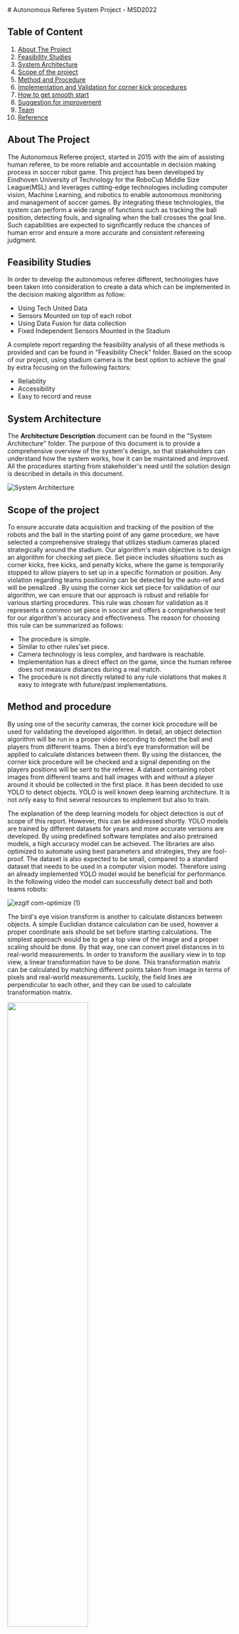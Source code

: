 <div id="top"></div>
<!--
README to be edited according to the need.
-->
# Autonomous Referee System Project - MSD2022

## Table of Content
1. [About The Project](#about-the-project)
2. [Feasibility Studies](#feasibility-studies)
3. [System Architecture](#system-architecture)
4. [Scope of the project](#scope-of-the-project)
5. [Method and Procedure](#method-and-procedure)
6. [Implementation and Validation for corner kick procedures](#implementation-and-validation-for-corner-kick-procedures)
7. [How to get smooth start](#how-to-get-smooth-start)
8. [Suggestion for improvement](#suggestion-for-improvement)
9. [Team](#team)
10. [Reference](#Reference)

<!-- ABOUT THE PROJECT -->
## About The Project
The Autonomous Referee project, started in 2015 with the aim of assisting human referee, to be more reliable and accountable in decision making process in soccer robot game. This project has been developed by Eindhoven University of Technology for the RoboCup Middle Size League(MSL) and leverages cutting-edge technologies including computer vision, Machine Learning, and robotics to enable autonomous monitoring and management of soccer games. By integrating these technologies, the system can perform a wide range of functions such as tracking the ball position, detecting fouls, and signaling when the ball crosses the goal line. Such capabilities are expected to significantly reduce the chances of human error and ensure a more accurate and consistent refereeing judgment.
<!-- Feasibility Analysis -->
## Feasibility Studies
In order to develop the autonomous referee different, technologies have been taken into consideration to create a data which can be implemented in the decision making algorithm as follow:
- Using Tech United Data 
- Sensors Mounted on top of each robot
- Using Data Fusion for data collection
- Fixed Independent Sensors Mounted in the Stadium

A complete report regarding the feasibility analysis of all these methods is provided and can be found in "Feasibility Check" folder.
Based on the scoop of our project, using stadium camera is the best option to achieve the goal by extra focusing on the following factors: 
- Reliability
- Accessibility
- Easy to record and reuse


<!-- System Architecture -->
## System Architecture

The **Architecture Description** document can be found in the "System Architecture" folder. The purpose of this document is to provide a comprehensive overview of the system's design, so that stakeholders can understand how the system works, how it can be maintained and improved. All the procedures starting from stakeholder's need until the solution design is described in details in this document.

![System Architecture](https://user-images.githubusercontent.com/120414397/227020183-aba1bf27-cf96-4e15-9812-ae452a9f37d4.PNG)

<!-- Scope of the project -->
## Scope of the project 

To ensure accurate data acquisition and tracking of the position of the robots and the ball in the starting point of any game procedure, we have selected a comprehensive strategy that utilizes stadium cameras placed strategically around the stadium. Our algorithm's main objective is to design an algorithm for checking set piece. Set piece includes situations such as corner kicks, free kicks, and penalty kicks, where the game is temporarily stopped to allow players to set up in a specific formation or position. Any violation regarding teams positioning can be detected by the auto-ref and will be penalized . By using the corner kick set piece for validation of our algorithm, we can ensure that our approach is robust and reliable for various starting procedures. This rule was chosen for validation as it represents a common set piece in soccer and offers a comprehensive test for our algorithm's accuracy and effectiveness. The reason for choosing this rule can be summarized as follows: 

- The procedure is simple. 
- Similar to other rules'set piece. 
- Camera technology is less complex, and hardware is reachable. 
- Implementation has a direct effect on the game, since the human referee does not measure distances during a real match. 
- The procedure is not directly related to any rule violations that makes it easy to integrate with future/past implementations. 

<!-- Method and procedure -->
## Method and procedure

By using one of the security cameras, the corner kick procedure will be used for validating the developed algorithm. In detail, an object detection algorithm will be run in a proper video recording to detect the ball and players from different teams. Then a bird’s eye transformation will be applied to calculate distances between them. By using the distances, the corner kick procedure will be checked and a signal depending on the players positions will be sent to the referee. A dataset containing robot images from different teams and ball images with and without a player around it should be collected in the first place. It has been decided to use YOLO to detect objects. YOLO is well known deep learning architecture. It is not only easy to find several resources to implement but also to train. 

The explanation of the deep learning models for object detection is out of scope of this report. However, this can be addressed shortly. YOLO models are trained by different datasets for years and more accurate versions are developed. By using predefined software templates and also pretrained models, a high accuracy model can be achieved. The libraries are also optimized to automate using best parameters and strategies, they are fool-proof. The dataset is also expected to be small, compared to a standard dataset that needs to be used in a computer vision model. Therefore using an already implemented YOLO model would be beneficial for performance. 
In the following video the model can successfully detect ball and both teams robots:

![ezgif com-optimize (1)](https://user-images.githubusercontent.com/120414397/227038630-5f09d067-59e2-4e3e-8ea9-17e036398eee.gif)

The bird's eye vision transform is another to calculate distances between objects. A simple Euclidian distance calculation can be used, however a proper coordinate axis should be set before starting calculations. The simplest approach would be to get a top view of the image and a proper scaling should be done. By that way, one can convert pixel distances in to real-world measurements. In order to transform the auxiliary view in to top view, a linear transformation have to be done. This transformation matrix can be calculated by matching different points taken from image in terms of pixels and real-world measurements. Luckily, the field lines are perpendicular to each other, and they can be used to calculate transformation matrix.

<img src="https://user-images.githubusercontent.com/120414397/227039753-4d70c67d-09ae-4569-9b98-30c239d85abb.png" width="60%" height="60%">


<!-- Implementation and Validation for corner kick procedures -->
## Implementation and Validation for corner kick procedures
The developed python code  can be found in the folder named "Developed Software".

According to corner kick set piece:

- The referee gives a “corner kick” signal.
- The robot of the attacking team that is taking the kick is positioned at the ball. 
- All other players of the corner kick awarded team can stay anywhere on the field except in a circle with a radius of 2m around the ball until the ball is in play.
- All players of the opponent team can stay anywhere on the field except in a circle with a radius of 3m around the ball until the ball is in play. 


As a result any violation according to this procedures should be logged by autonomous referee. Two possible scenarios can be defined:

- Attacking Team Scenario: The robot behind the ball is from the Blue Team, so the attacking team is defined in this situation is the blue team and the defending team is the oranje one. The blue robot should not be with a distance of 2 meters to the ball.


https://user-images.githubusercontent.com/58340607/227952868-e57aaf87-eefa-4d70-9552-03f564c0e8b5.mp4



- Defending Team Scenario: To validate the results, a 3 meter radius has been added to check if the oranje team violates the 3 meter rule


 

https://user-images.githubusercontent.com/58340607/227952993-cd51b16d-355b-40ed-9c75-7b72ff20376b.mp4
 <!-- How to get smooth start -->
## How to get smooth start

- It is recommended to not start from the scratch.
- Study the documents regarding the previous groups.
- It is highly recommended to get in touch with the Tech United team and use the Tech United repository in case of using TURTLEs. <br />
  Some of the people that you can get in touch with:<br />
  Tech United Website: https://www.techunited.nl/en/<br />
  Tech United (Techunited@tue.nl)<br />
  René van de Molengraft - Project Sponsor and Technical Consultant (M.J.G.v.d.Molengraft@tue.nl)<br />
  Ruben Beumer (r.m.beumer@tue.nl) <br />


- Ask for permission for using the surveillance cameras at the Robotics Lab.
  You may contact Ömür Arslan (o.arslan@tue.nl) to ask for the permission.
- Get in touch with MSD2022.
- Get in touch with Matthias Briegel<br />
  Matthias is the person who has previously worked on developing AutoRef system and he may share some interesting ideas for the development of the AutoRef system. (matthias_briegel@hotmail.com)
   
  <!-- Suggestion for improvement-->
## Suggestion for improvement
- Apply the algorithm for other rule's procedures such as free kick and goal kick
- Train the model to work with different types of robots and balls
- Try to combine different cameras for better view of the field

<!-- Team -->
## Team

This project has been carried out by the Mechatronic Systems Design (MSD) 2022 at Eindhoven University of Technology (TU/e) for the 1st in-house project in Block II of the program. The team members are as follow:

Elham Honarvar - Design Engineer and Project manager (e.honarvar@tue.nl)<br />
Farah Fadel - Design Engineer and Team Leader (f.fadel@tue.nl)<br />
Ahmet Demirel - Design Engineer and System Architect (a.demirel@tue.nl)<br />
Atefeh Dehghannayyeri - Design Engineer and Test Engineer (a.dehghannayeri@tue.nl)<br />

<!-- Reference -->
## Reference
CST-Wiki Overview: Cohort 2015-2017 until 2020-2022 
--------------------------------------------------- 
http://cstwiki.wtb.tue.nl/index.php?title=AutoRef_-_Autonomous_Referee_System 



Github repository cohort 2021-2022 
---------------------------------- 
https://github.com/Anup8777/AutonomousReferee 



TU/e Gitlab repository (a.o. 2017-2018 software; files of 2-3 years ago)
------------------------------------------------------------------------- 
https://gitlab.tue.nl/autoref/autoref_system 
 
<p align="right">(<a href="#top">back to top</a>)</p>


